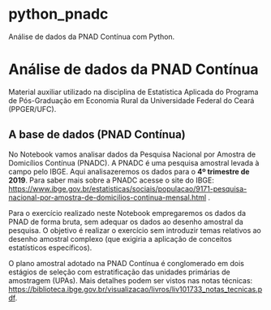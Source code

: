 # python_pnadc
Análise de dados da PNAD Contínua com Python.

# Análise de dados da PNAD Contínua
Material auxiliar utilizado na disciplina de Estatística Aplicada do Programa de Pós-Graduação em Economia Rural da Universidade Federal do Ceará (PPGER/UFC).

## A base de dados (PNAD Contínua)
No Notebook vamos analisar dados da Pesquisa Nacional por Amostra de Domicílios Contínua (PNADC).
A PNADC é uma pesquisa amostral levada à campo pelo IBGE.
Aqui analisazeremos os dados para o **4º trimestre de 2019**.
Para saber mais sobre a PNADC acesse o site do IBGE: https://www.ibge.gov.br/estatisticas/sociais/populacao/9171-pesquisa-nacional-por-amostra-de-domicilios-continua-mensal.html .

Para o exercício realizado neste Notebook empregaremos os dados da PNAD de forma bruta, sem adequar os dados ao desenho amostral da pesquisa. O objetivo é realizar o exercício sem introduzir temas relativos ao desenho amostral complexo (que exigiria a aplicação de conceitos estatísticos específicos).

O plano amostral adotado na PNAD Contínua é conglomerado em dois estágios de seleção com estratificação das unidades primárias de amostragem (UPAs). Mais detalhes podem ser vistos nas notas técnicas: https://biblioteca.ibge.gov.br/visualizacao/livros/liv101733_notas_tecnicas.pdf.

